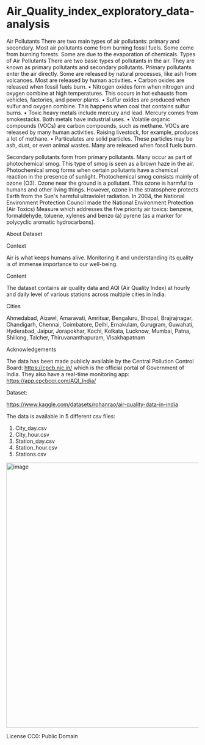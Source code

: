 # Air_Quality_index_exploratory_data-analysis


Air Pollutants
There are two main types of air pollutants: primary and secondary. Most air pollutants come from burning fossil fuels. Some come from burning forests. Some are due to the evaporation of chemicals.
Types of Air Pollutants
There are two basic types of pollutants in the air. They are known as primary pollutants and secondary pollutants. Primary pollutants enter the air directly. Some are released by natural processes, like ash from volcanoes. Most are released by human activities.
•	Carbon oxides are released when fossil fuels burn.
•	Nitrogen oxides form when nitrogen and oxygen combine at high temperatures. This occurs in hot exhausts from vehicles, factories, and power plants.
•	Sulfur oxides are produced when sulfur and oxygen combine. This happens when coal that contains sulfur burns.
•	Toxic heavy metals include mercury and lead. Mercury comes from smokestacks. Both metals have industrial uses.
•	Volatile organic compounds (VOCs) are carbon compounds, such as methane. VOCs are released by many human activities. Raising livestock, for example, produces a lot of methane.
•	Particulates are solid particles. These particles may be ash, dust, or even animal wastes. Many are released when fossil fuels burn.


Secondary pollutants form from primary pollutants. Many occur as part of photochemical smog. This type of smog is seen as a brown haze in the air. Photochemical smog forms when certain pollutants have a chemical reaction in the presence of sunlight. Photochemical smog consists mainly of ozone (O3). Ozone near the ground is a pollutant. This ozone is harmful to humans and other living things. However, ozone in the stratosphere protects Earth from the Sun's harmful ultraviolet radiation.
In 2004, the National Environment Protection Council made the National Environment Protection (Air Toxics) Measure which addresses the five priority air toxics: benzene, formaldehyde, toluene, xylenes and benzo (a) pyrene (as a marker for polycyclic aromatic hydrocarbons). 


About Dataset

Context

Air is what keeps humans alive. Monitoring it and understanding its quality is of immense importance to our well-being.

Content

The dataset contains air quality data and AQI (Air Quality Index) at hourly and daily level of various stations across multiple cities in India.

Cities

Ahmedabad, Aizawl, Amaravati, Amritsar, Bengaluru, Bhopal, Brajrajnagar, Chandigarh, Chennai, Coimbatore, Delhi, Ernakulam, Gurugram, Guwahati, Hyderabad, Jaipur, Jorapokhar, Kochi, Kolkata, Lucknow, Mumbai, Patna, Shillong, Talcher, Thiruvananthapuram, Visakhapatnam

Acknowledgements

The data has been made publicly available by the Central Pollution Control Board: https://cpcb.nic.in/ which is the official portal of Government of India. They also have a real-time monitoring app: https://app.cpcbccr.com/AQI_India/



Dataset:

https://www.kaggle.com/datasets/rohanrao/air-quality-data-in-india

The data is available in 5 different csv files:
1.	City_day.csv
2.	City_hour.csv
3.	Station_day.csv
4.	Station_hour.csv
5.	Stations.csv

<img width="1139" height="693" alt="image" src="https://github.com/user-attachments/assets/32779790-07ce-41c3-af74-6a04f37cd0f6" />

License
CC0: Public Domain

